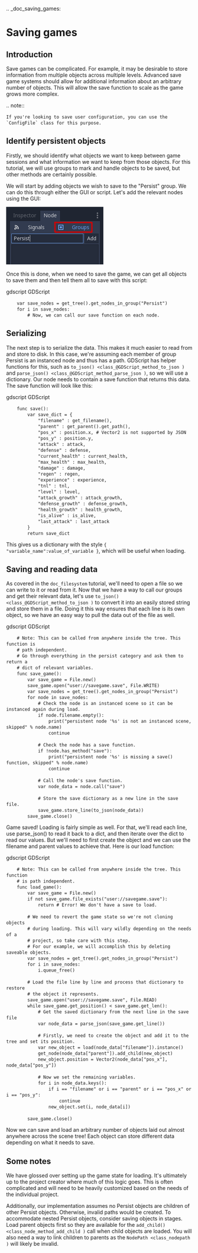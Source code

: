.. _doc_saving_games:

Saving games
============

Introduction
------------

Save games can be complicated. For example, it may be desirable
to store information from multiple objects across multiple levels.
Advanced save game systems should allow for additional information about
an arbitrary number of objects. This will allow the save function to
scale as the game grows more complex.

.. note::

    If you're looking to save user configuration, you can use the
    `ConfigFile` class for this purpose.

Identify persistent objects
---------------------------

Firstly, we should identify what objects we want to keep between game
sessions and what information we want to keep from those objects. For
this tutorial, we will use groups to mark and handle objects to be saved,
but other methods are certainly possible.

We will start by adding objects we wish to save to the "Persist" group. We can
do this through either the GUI or script. Let's add the relevant nodes using the
GUI:

![](img/groups.png)

Once this is done, when we need to save the game, we can get all objects
to save them and then tell them all to save with this script:

gdscript GDScript

```
    var save_nodes = get_tree().get_nodes_in_group("Persist")
    for i in save_nodes:
        # Now, we can call our save function on each node.
```

Serializing
-----------

The next step is to serialize the data. This makes it much easier to
read from and store to disk. In this case, we're assuming each member of
group Persist is an instanced node and thus has a path. GDScript
has helper functions for this, such as `to_json()
<class_@GDScript_method_to_json )` and `parse_json()
<class_@GDScript_method_parse_json )`, so we will use a dictionary. Our node needs to
contain a save function that returns this data. The save function will look
like this:

gdscript GDScript

```
    func save():
        var save_dict = {
            "filename" : get_filename(),
            "parent" : get_parent().get_path(),
            "pos_x" : position.x, # Vector2 is not supported by JSON
            "pos_y" : position.y,
            "attack" : attack,
            "defense" : defense,
            "current_health" : current_health,
            "max_health" : max_health,
            "damage" : damage,
            "regen" : regen,
            "experience" : experience,
            "tnl" : tnl,
            "level" : level,
            "attack_growth" : attack_growth,
            "defense_growth" : defense_growth,
            "health_growth" : health_growth,
            "is_alive" : is_alive,
            "last_attack" : last_attack
        }
        return save_dict
```


This gives us a dictionary with the style
`{ "variable_name":value_of_variable }`, which will be useful when
loading.

Saving and reading data
-----------------------

As covered in the `doc_filesystem` tutorial, we'll need to open a file
so we can write to it or read from it. Now that we have a way to
call our groups and get their relevant data, let's use `to_json()
<class_@GDScript_method_to_json )` to
convert it into an easily stored string and store them in a file. Doing
it this way ensures that each line is its own object, so we have an easy
way to pull the data out of the file as well.

gdscript GDScript

```
    # Note: This can be called from anywhere inside the tree. This function is
    # path independent.
    # Go through everything in the persist category and ask them to return a
    # dict of relevant variables.
    func save_game():
        var save_game = File.new()
        save_game.open("user://savegame.save", File.WRITE)
        var save_nodes = get_tree().get_nodes_in_group("Persist")
        for node in save_nodes:
            # Check the node is an instanced scene so it can be instanced again during load.
            if node.filename.empty():
                print("persistent node '%s' is not an instanced scene, skipped" % node.name)
                continue

            # Check the node has a save function.
            if !node.has_method("save"):
                print("persistent node '%s' is missing a save() function, skipped" % node.name)
                continue

            # Call the node's save function.
            var node_data = node.call("save")

            # Store the save dictionary as a new line in the save file.
            save_game.store_line(to_json(node_data))
        save_game.close()
```


Game saved! Loading is fairly simple as well. For that, we'll read each
line, use parse_json() to read it back to a dict, and then iterate over
the dict to read our values. But we'll need to first create the object
and we can use the filename and parent values to achieve that. Here is our
load function:

gdscript GDScript

```
    # Note: This can be called from anywhere inside the tree. This function
    # is path independent.
    func load_game():
        var save_game = File.new()
        if not save_game.file_exists("user://savegame.save"):
            return # Error! We don't have a save to load.

        # We need to revert the game state so we're not cloning objects
        # during loading. This will vary wildly depending on the needs of a
        # project, so take care with this step.
        # For our example, we will accomplish this by deleting saveable objects.
        var save_nodes = get_tree().get_nodes_in_group("Persist")
        for i in save_nodes:
            i.queue_free()

        # Load the file line by line and process that dictionary to restore
        # the object it represents.
        save_game.open("user://savegame.save", File.READ)
        while save_game.get_position() < save_game.get_len():
            # Get the saved dictionary from the next line in the save file
            var node_data = parse_json(save_game.get_line())

            # Firstly, we need to create the object and add it to the tree and set its position.
            var new_object = load(node_data["filename"]).instance()
            get_node(node_data["parent"]).add_child(new_object)
            new_object.position = Vector2(node_data["pos_x"], node_data["pos_y"])

            # Now we set the remaining variables.
            for i in node_data.keys():
                if i == "filename" or i == "parent" or i == "pos_x" or i == "pos_y":
                    continue
                new_object.set(i, node_data[i])

        save_game.close()
```

Now we can save and load an arbitrary number of objects laid out
almost anywhere across the scene tree! Each object can store different
data depending on what it needs to save.

Some notes
----------

We have glossed over setting up the game state for loading. It's ultimately up
to the project creator where much of this logic goes.
This is often complicated and will need to be heavily
customized based on the needs of the individual project.

Additionally, our implementation assumes no Persist objects are children of other
Persist objects. Otherwise, invalid paths would be created. To
accommodate nested Persist objects, consider saving objects in stages.
Load parent objects first so they are available for the `add_child()
<class_node_method_add_child )`
call when child objects are loaded. You will also need a way to link
children to parents as the `NodePath
<class_nodepath )` will likely be invalid.
